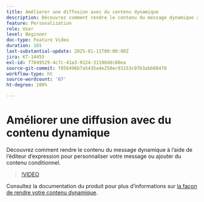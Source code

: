 ```yaml
---
title: Améliorer une diffusion avec du contenu dynamique
description: Découvrez comment rendre le contenu du message dynamique à l’aide de l’éditeur d’expression pour personnaliser votre message ou ajouter du contenu conditionnel.
feature: Personalization
role: User
level: Beginner
doc-type: Feature Video
duration: 165
last-substantial-update: 2025-01-11T00:00:00Z
jira: KT-14455
exl-id: f7849529-4c7c-41a3-9124-31190ddc80ea
source-git-commit: f056496b7a5435a4e258ec93153c97b3abb08478
workflow-type: ht
source-wordcount: '67'
ht-degree: 100%

---
```


# Améliorer une diffusion avec du contenu dynamique

Découvrez comment rendre le contenu du message dynamique à l’aide de l’éditeur d’expression pour personnaliser votre message ou ajouter du contenu conditionnel.

>[!VIDEO](https://video.tv.adobe.com/v/3425795/?learn=on&enablevpops)

Consultez la documentation du produit pour plus d’informations sur [la façon de rendre votre contenu dynamique](https://experienceleague.adobe.com/fr/docs/campaign-web/v8/content/dynamic-content/gs-personalization).
